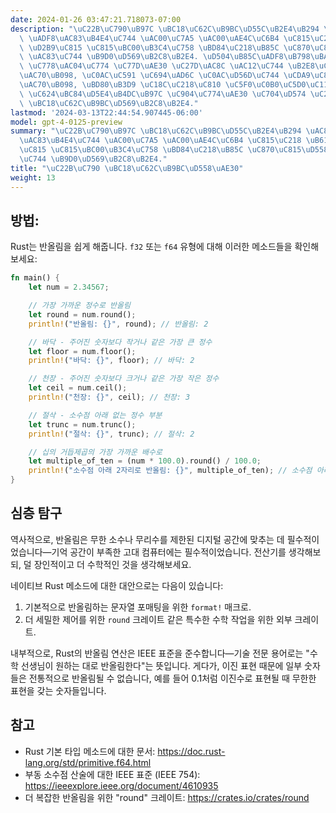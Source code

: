 ```yaml
---
date: 2024-01-26 03:47:21.718073-07:00
description: "\uC22B\uC790\uB97C \uBC18\uC62C\uB9BC\uD55C\uB2E4\uB294 \uAC83\uC740\
  \ \uADF8\uAC83\uB4E4\uC744 \uAC00\uC7A5 \uAC00\uAE4C\uC6B4 \uC815\uC218 \uB610\uB294\
  \ \uD2B9\uC815 \uC815\uBC00\uB3C4\uC758 \uBD84\uC218\uB85C \uC870\uC815\uD558\uB294\
  \ \uAC83\uC744 \uB9D0\uD569\uB2C8\uB2E4. \uD504\uB85C\uADF8\uB798\uBA38\uB4E4\uC740\
  \ \uC778\uAC04\uC774 \uC77D\uAE30 \uC27D\uAC8C \uAC12\uC744 \uB2E8\uC21C\uD654\uD558\
  \uAC70\uB098, \uC0AC\uC591 \uC694\uAD6C \uC0AC\uD56D\uC744 \uCDA9\uC871\uC2DC\uD0A4\
  \uAC70\uB098, \uBD80\uB3D9 \uC18C\uC218\uC810 \uC5F0\uC0B0\uC5D0\uC11C \uACC4\uC0B0\
  \ \uC624\uBC84\uD5E4\uB4DC\uB97C \uC904\uC774\uAE30 \uC704\uD574 \uC22B\uC790\uB97C\
  \ \uBC18\uC62C\uB9BC\uD569\uB2C8\uB2E4."
lastmod: '2024-03-13T22:44:54.907445-06:00'
model: gpt-4-0125-preview
summary: "\uC22B\uC790\uB97C \uBC18\uC62C\uB9BC\uD55C\uB2E4\uB294 \uAC83\uC740 \uADF8\
  \uAC83\uB4E4\uC744 \uAC00\uC7A5 \uAC00\uAE4C\uC6B4 \uC815\uC218 \uB610\uB294 \uD2B9\
  \uC815 \uC815\uBC00\uB3C4\uC758 \uBD84\uC218\uB85C \uC870\uC815\uD558\uB294 \uAC83\
  \uC744 \uB9D0\uD569\uB2C8\uB2E4."
title: "\uC22B\uC790 \uBC18\uC62C\uB9BC\uD558\uAE30"
weight: 13
---
```


## 방법:
Rust는 반올림을 쉽게 해줍니다. `f32` 또는 `f64` 유형에 대해 이러한 메소드들을 확인해보세요:

```rust
fn main() {
    let num = 2.34567;

    // 가장 가까운 정수로 반올림
    let round = num.round();
    println!("반올림: {}", round); // 반올림: 2

    // 바닥 - 주어진 숫자보다 작거나 같은 가장 큰 정수
    let floor = num.floor();
    println!("바닥: {}", floor); // 바닥: 2

    // 천장 - 주어진 숫자보다 크거나 같은 가장 작은 정수
    let ceil = num.ceil();
    println!("천장: {}", ceil); // 천장: 3

    // 절삭 - 소수점 아래 없는 정수 부분
    let trunc = num.trunc();
    println!("절삭: {}", trunc); // 절삭: 2

    // 십의 거듭제곱의 가장 가까운 배수로
    let multiple_of_ten = (num * 100.0).round() / 100.0;
    println!("소수점 아래 2자리로 반올림: {}", multiple_of_ten); // 소수점 아래 2자리로 반올림: 2.35
}
```

## 심층 탐구
역사적으로, 반올림은 무한 소수나 무리수를 제한된 디지털 공간에 맞추는 데 필수적이었습니다—기억 공간이 부족한 고대 컴퓨터에는 필수적이었습니다. 전산기를 생각해보되, 덜 장인적이고 더 수학적인 것을 생각해보세요.

네이티브 Rust 메소드에 대한 대안으로는 다음이 있습니다:
1. 기본적으로 반올림하는 문자열 포매팅을 위한 `format!` 매크로.
2. 더 세밀한 제어를 위한 `round` 크레이트 같은 특수한 수학 작업을 위한 외부 크레이트.

내부적으로, Rust의 반올림 연산은 IEEE 표준을 준수합니다—기술 전문 용어로는 "수학 선생님이 원하는 대로 반올림한다"는 뜻입니다. 게다가, 이진 표현 때문에 일부 숫자들은 전통적으로 반올림될 수 없습니다, 예를 들어 0.1처럼 이진수로 표현될 때 무한한 표현을 갖는 숫자들입니다.

## 참고
- Rust 기본 타입 메소드에 대한 문서: https://doc.rust-lang.org/std/primitive.f64.html
- 부동 소수점 산술에 대한 IEEE 표준 (IEEE 754): https://ieeexplore.ieee.org/document/4610935
- 더 복잡한 반올림을 위한 "round" 크레이트: https://crates.io/crates/round
